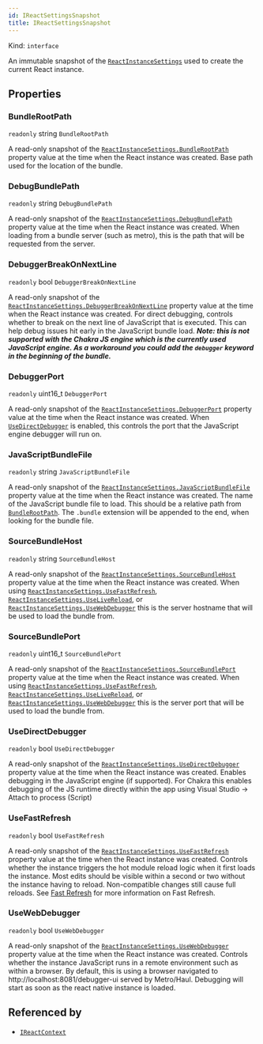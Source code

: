 ```yaml
---
id: IReactSettingsSnapshot
title: IReactSettingsSnapshot
---
```


Kind: `interface`



An immutable snapshot of the [`ReactInstanceSettings`](ReactInstanceSettings) used to create the current React instance.

## Properties
### BundleRootPath
`readonly`  string `BundleRootPath`

A read-only snapshot of the [`ReactInstanceSettings.BundleRootPath`](ReactInstanceSettings#bundlerootpath) property value at the time when the React instance was created.
Base path used for the location of the bundle.

### DebugBundlePath
`readonly`  string `DebugBundlePath`

A read-only snapshot of the [`ReactInstanceSettings.DebugBundlePath`](ReactInstanceSettings#debugbundlepath) property value at the time when the React instance was created.
When loading from a bundle server (such as metro), this is the path that will be requested from the server.

### DebuggerBreakOnNextLine
`readonly`  bool `DebuggerBreakOnNextLine`

A read-only snapshot of the [`ReactInstanceSettings.DebuggerBreakOnNextLine`](ReactInstanceSettings#debuggerbreakonnextline) property value at the time when the React instance was created.
For direct debugging, controls whether to break on the next line of JavaScript that is executed.
This can help debug issues hit early in the JavaScript bundle load.
***Note: this is not supported with the Chakra JS engine which is the currently used JavaScript engine. As a workaround you could add the `debugger` keyword in the beginning of the bundle.***

### DebuggerPort
`readonly`  uint16_t `DebuggerPort`

A read-only snapshot of the [`ReactInstanceSettings.DebuggerPort`](ReactInstanceSettings#debuggerport) property value at the time when the React instance was created.
When [`UseDirectDebugger`](#usedirectdebugger) is enabled, this controls the port that the JavaScript engine debugger will run on.

### JavaScriptBundleFile
`readonly`  string `JavaScriptBundleFile`

A read-only snapshot of the [`ReactInstanceSettings.JavaScriptBundleFile`](ReactInstanceSettings#javascriptbundlefile) property value at the time when the React instance was created.
The name of the JavaScript bundle file to load. This should be a relative path from [`BundleRootPath`](#bundlerootpath). The `.bundle` extension will be appended to the end, when looking for the bundle file.

### SourceBundleHost
`readonly`  string `SourceBundleHost`

A read-only snapshot of the [`ReactInstanceSettings.SourceBundleHost`](ReactInstanceSettings#sourcebundlehost) property value at the time when the React instance was created.
When using [`ReactInstanceSettings.UseFastRefresh`](ReactInstanceSettings#usefastrefresh), [`ReactInstanceSettings.UseLiveReload`](ReactInstanceSettings#uselivereload), or [`ReactInstanceSettings.UseWebDebugger`](ReactInstanceSettings#usewebdebugger) this is the server hostname that will be used to load the bundle from.

### SourceBundlePort
`readonly`  uint16_t `SourceBundlePort`

A read-only snapshot of the [`ReactInstanceSettings.SourceBundlePort`](ReactInstanceSettings#sourcebundleport) property value at the time when the React instance was created.
When using [`ReactInstanceSettings.UseFastRefresh`](ReactInstanceSettings#usefastrefresh), [`ReactInstanceSettings.UseLiveReload`](ReactInstanceSettings#uselivereload), or [`ReactInstanceSettings.UseWebDebugger`](ReactInstanceSettings#usewebdebugger) this is the server port that will be used to load the bundle from.

### UseDirectDebugger
`readonly`  bool `UseDirectDebugger`

A read-only snapshot of the [`ReactInstanceSettings.UseDirectDebugger`](ReactInstanceSettings#usedirectdebugger) property value at the time when the React instance was created.
Enables debugging in the JavaScript engine (if supported).
For Chakra this enables debugging of the JS runtime directly within the app using Visual Studio -> Attach to process (Script)

### UseFastRefresh
`readonly`  bool `UseFastRefresh`

A read-only snapshot of the [`ReactInstanceSettings.UseFastRefresh`](ReactInstanceSettings#usefastrefresh) property value at the time when the React instance was created.
Controls whether the instance triggers the hot module reload logic when it first loads the instance.
Most edits should be visible within a second or two without the instance having to reload.
Non-compatible changes still cause full reloads.
See [Fast Refresh](https://reactnative.dev/docs/fast-refresh) for more information on Fast Refresh.

### UseWebDebugger
`readonly`  bool `UseWebDebugger`

A read-only snapshot of the [`ReactInstanceSettings.UseWebDebugger`](ReactInstanceSettings#usewebdebugger) property value at the time when the React instance was created.
Controls whether the instance JavaScript runs in a remote environment such as within a browser.
By default, this is using a browser navigated to http://localhost:8081/debugger-ui served by Metro/Haul.
Debugging will start as soon as the react native instance is loaded.






## Referenced by
- [`IReactContext`](IReactContext)
